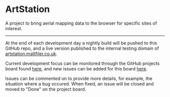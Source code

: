 # ArtStation

A project to bring aerial mapping data to the browser for specific sites of interest.

---

At the end of each development day a nightly build will be pushed to this GitHub repo, and a live version published to the internal testing domain of [artstation.mattfiler.co.uk](http://artstation.mattfiler.co.uk).

Current development focus can be monitored through the GitHub projects board found [here](https://github.com/seanbutler/ArtStation/projects/1), and new issues can be added for this board [here](https://github.com/seanbutler/ArtStation/issues).

Issues can be commented on to provide more details, for example, the situation where a bug occured. When fixed, an issue will be closed and moved to "Done" on the project board.